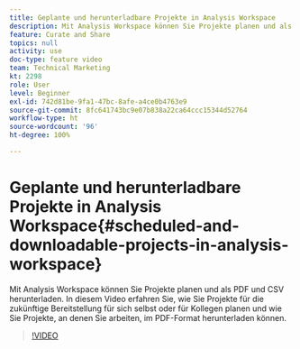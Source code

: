 ```yaml
---
title: Geplante und herunterladbare Projekte in Analysis Workspace
description: Mit Analysis Workspace können Sie Projekte planen und als PDF und CSV herunterladen. In diesem Video erfahren Sie, wie Sie Projekte für die zukünftige Bereitstellung für sich selbst oder für Kollegen planen und wie Sie Projekte, an denen Sie arbeiten, im PDF-Format herunterladen können.
feature: Curate and Share
topics: null
activity: use
doc-type: feature video
team: Technical Marketing
kt: 2298
role: User
level: Beginner
exl-id: 742d81be-9fa1-47bc-8afe-a4ce0b4763e9
source-git-commit: 8fc641743bc9e07b838a22ca64ccc15344d52764
workflow-type: ht
source-wordcount: '96'
ht-degree: 100%

---
```


# Geplante und herunterladbare Projekte in Analysis Workspace{#scheduled-and-downloadable-projects-in-analysis-workspace}

Mit Analysis Workspace können Sie Projekte planen und als PDF und CSV herunterladen. In diesem Video erfahren Sie, wie Sie Projekte für die zukünftige Bereitstellung für sich selbst oder für Kollegen planen und wie Sie Projekte, an denen Sie arbeiten, im PDF-Format herunterladen können.

>[!VIDEO](https://video.tv.adobe.com/v/24709/?quality=12&learn=on)
